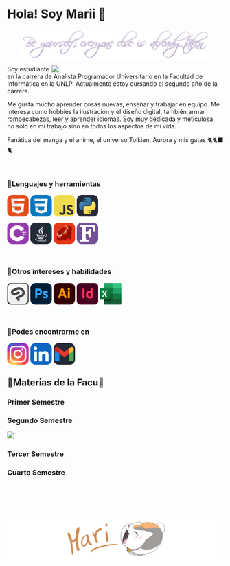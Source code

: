<h1>Hola! Soy Marii 🌱</h1>

<p align="center">
  <img align="center" src="https://github.com/Marimari2342/Marimari2342.github.io/blob/main/imagenes/oscarW.png" alt="oscwilde" height="70"/>
</p>

<img align="right" src="https://github-readme-stats.vercel.app/api?username=Marimari2342&show_icons=true&title_color=ffffff&icon_color=9F33FF&text_color=9f9f9f&bg_color=000000&border_color=9F33FF&include_all_commits=true"  width="400">

<p>Soy estudiante en la carrera de Analista Programador Universitario en la Facultad de Informática en la UNLP. Actualmente estoy cursando el segundo año de la carrera.</p>
<p>Me gusta mucho aprender cosas nuevas, enseñar y trabajar en equipo. Me interesa como hobbies la ilustración y el diseño digital, también armar rompecabezas, leer y aprender idiomas. Soy muy dedicada y meticulosa, no sólo en mi trabajo sino en todos los aspectos de mi vida.</p>
<p>Fanática del manga y el anime, el universo Tolkien, Aurora y mis gatas 🐈🐈‍⬛🐈</p>
<br>

<h3>🍄Lenguajes y herramientas</h3>

<!--
<img align="right" src="https://github-readme-stats.vercel.app/api/top-langs/?username=Marimari2342&show_icons=true&title_color=ffffff&icon_color=9F33FF&text_color=9f9f9f&bg_color=000000&border_color=9F33FF&include_all_commits=true"  width="300">
-->

<p align="left">
  <img align="center" src="https://github.com/tandpfun/skill-icons/blob/main/icons/HTML.svg" alt="html" height="50" width="50" />
  <img align="center" src="https://github.com/tandpfun/skill-icons/blob/main/icons/CSS.svg" alt="css" height="50" width="50" />
  <img align="center" src="https://github.com/tandpfun/skill-icons/blob/main/icons/JavaScript.svg" alt="javascript" height="50" width="50" />
  <img align="center" src="https://github.com/tandpfun/skill-icons/blob/main/icons/Python-Dark.svg" alt="python" height="50" width="50" />
</p>
<p align="left">
  <img align="center" src="https://github.com/tandpfun/skill-icons/blob/main/icons/CS.svg" alt="c#" height="50" width="50" />
  <img align="center" src="https://github.com/tandpfun/skill-icons/blob/main/icons/Java-Dark.svg" alt="java" height="50" width="50" />
  <img align="center" src="https://github.com/tandpfun/skill-icons/blob/main/icons/Ruby.svg" alt="ruby" height="50" width="50" />
  <img align="center" src="https://github.com/tandpfun/skill-icons/blob/main/icons/Fortran.svg" alt="fortran" height="50" width="50" />
</p><br>


<h3>🍒Otros intereses y habilidades</h3>

<p align="left">
  <img align="center" src="https://github.com/Marimari2342/Marimari2342.github.io/blob/main/imagenes/clip.png" alt="clip" height="50" width="50" />
  <img align="center" src="https://github.com/tandpfun/skill-icons/blob/main/icons/Photoshop.svg" alt="photoshop" height="50" width="50" />
  <img align="center" src="https://github.com/tandpfun/skill-icons/blob/main/icons/Illustrator.svg" alt="illust" height="50" width="50" />
  <img align="center" src="https://github.com/Marimari2342/Marimari2342.github.io/blob/main/imagenes/indesign.png" alt="indesign" height="50" width="50" />
  <img align="center" src="https://github.com/Marimari2342/Marimari2342.github.io/blob/main/imagenes/excel.png" alt="excel" height="50" width="50" />
</p><br>


<h3>🌵Podes encontrarme en</h3>

<p align="left">
  <a href="https://www.instagram.com/marianroj" target="blank"><img align="center" src="https://github.com/tandpfun/skill-icons/blob/main/icons/Instagram.svg" alt="mariinsta" height="50" width="50" /></a>
  <a href="https://www.linkedin.com/in/marianroj/" target="blank"><img align="center" src="https://github.com/tandpfun/skill-icons/blob/main/icons/LinkedIn.svg" alt="mariin" height="50" width="50"/></a>
  <a href="mailto:marianroj.2342@gmail.com" target="blank"><img align="center" src="https://github.com/tandpfun/skill-icons/blob/main/icons/Gmail-Dark.svg" alt="mariemail" height="50" width="50"/></a>  
</p>

<h2 align="left">🌸Materias de la Facu🍏</h2>

<h3>Primer Semestre</h3>
<h3>Segundo Semestre</h3>
    <a href="https://github.com/Marimari2342/Taller-de-Programacion"><img height="100px" src="https://github-readme-stats.vercel.app/api/pin/?username=Marimari2342&repo=Taller-de-Programacion&title_color=ffffff&icon_color=9F33FF&text_color=9f9f9f&bg_color=000000&border_color=9F33FF"/>
    </a>  

<h3>Tercer Semestre</h3>
<h3>Cuarto Semestre</h3>
<br>
<br>
<br>
<br>


<p><img align="center" src="https://github.com/Marimari2342/Marimari2342/blob/main/firmagith.png" alt="marigit"/></p>


